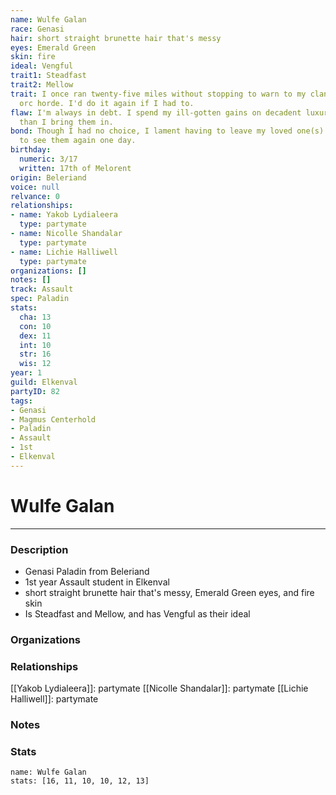 ```yaml
---
name: Wulfe Galan
race: Genasi
hair: short straight brunette hair that's messy
eyes: Emerald Green
skin: fire
ideal: Vengful
trait1: Steadfast
trait2: Mellow
trait: I once ran twenty-five miles without stopping to warn to my clan of an approaching
  orc horde. I'd do it again if I had to.
flaw: I'm always in debt. I spend my ill-gotten gains on decadent luxuries faster
  than I bring them in.
bond: Though I had no choice, I lament having to leave my loved one(s) behind. I hope
  to see them again one day.
birthday:
  numeric: 3/17
  written: 17th of Melorent
origin: Beleriand
voice: null
relvance: 0
relationships:
- name: Yakob Lydialeera
  type: partymate
- name: Nicolle Shandalar
  type: partymate
- name: Lichie Halliwell
  type: partymate
organizations: []
notes: []
track: Assault
spec: Paladin
stats:
  cha: 13
  con: 10
  dex: 11
  int: 10
  str: 16
  wis: 12
year: 1
guild: Elkenval
partyID: 82
tags:
- Genasi
- Magmus Centerhold
- Paladin
- Assault
- 1st
- Elkenval
---
```

# Wulfe Galan
---
### Description
- Genasi Paladin from Beleriand
- 1st year Assault student in Elkenval
- short straight brunette hair that's messy, Emerald Green eyes, and fire skin
- Is Steadfast and Mellow, and has Vengful as their ideal

### Organizations

### Relationships
[[Yakob Lydialeera]]: partymate
[[Nicolle Shandalar]]: partymate
[[Lichie Halliwell]]: partymate

### Notes

### Stats
```statblock
name: Wulfe Galan
stats: [16, 11, 10, 10, 12, 13]
```